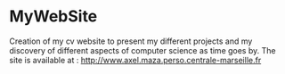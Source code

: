 # MyWebSite
Creation of my cv website to present my different projects and my discovery of different aspects of computer science as time goes by. The site is available at : http://www.axel.maza.perso.centrale-marseille.fr 
